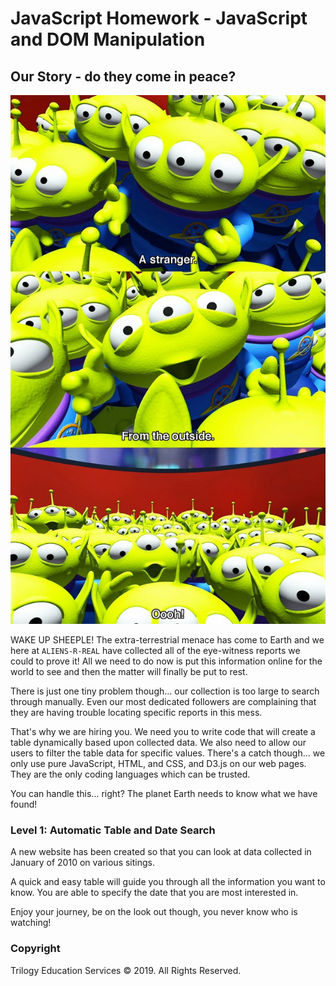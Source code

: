 # JavaScript Homework - JavaScript and DOM Manipulation

## Our Story - do they come in peace?

![Aliens](aliens.jpg)

WAKE UP SHEEPLE! The extra-terrestrial menace has come to Earth and we here at `ALIENS-R-REAL` have collected all of the eye-witness reports we could to prove it! All we need to do now is put this information online for the world to see and then the matter will finally be put to rest.

There is just one tiny problem though... our collection is too large to search through manually. Even our most dedicated followers are complaining that they are having trouble locating specific reports in this mess.

That's why we are hiring you. We need you to write code that will create a table dynamically based upon collected data. We also need to allow our users to filter the table data for specific values. There's a catch though... we only use pure JavaScript, HTML, and CSS, and D3.js on our web pages. They are the only coding languages which can be trusted.

You can handle this... right? The planet Earth needs to know what we have found!


### Level 1: Automatic Table and Date Search

A new website has been created so that you can look at data collected in January of 2010 on various sitings. 

A quick and easy table will guide you through all the information you want to know.  You are able to specify the date that
you are most interested in. 

Enjoy your journey, be on the look out though, you never know who is watching!



### Copyright

Trilogy Education Services © 2019. All Rights Reserved.
